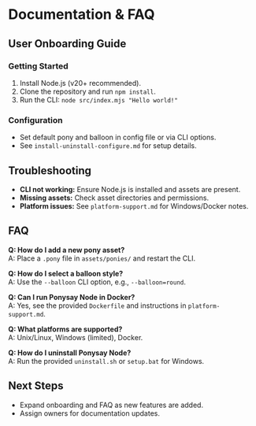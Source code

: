 # Documentation & FAQ

## User Onboarding Guide

### Getting Started
1. Install Node.js (v20+ recommended).
2. Clone the repository and run `npm install`.
3. Run the CLI: `node src/index.mjs "Hello world!"`

### Configuration
- Set default pony and balloon in config file or via CLI options.
- See `install-uninstall-configure.md` for setup details.

## Troubleshooting

- **CLI not working:** Ensure Node.js is installed and assets are present.
- **Missing assets:** Check asset directories and permissions.
- **Platform issues:** See `platform-support.md` for Windows/Docker notes.

## FAQ

**Q: How do I add a new pony asset?**  
A: Place a `.pony` file in `assets/ponies/` and restart the CLI.

**Q: How do I select a balloon style?**  
A: Use the `--balloon` CLI option, e.g., `--balloon=round`.

**Q: Can I run Ponysay Node in Docker?**  
A: Yes, see the provided `Dockerfile` and instructions in `platform-support.md`.

**Q: What platforms are supported?**  
A: Unix/Linux, Windows (limited), Docker.

**Q: How do I uninstall Ponysay Node?**  
A: Run the provided `uninstall.sh` or `setup.bat` for Windows.

## Next Steps
- Expand onboarding and FAQ as new features are added.
- Assign owners for documentation updates.